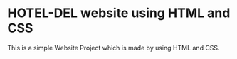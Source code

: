 # HOTEL-DEL website using HTML and CSS

This is a simple Website Project which is made by using HTML and CSS.